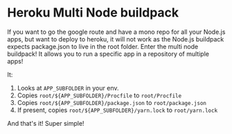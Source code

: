 # Heroku Multi Node buildpack

If you want to go the google route and have a mono repo for all your Node.js apps, but want to deploy to heroku, it will not work as the Node.js buildpack expects package.json to live in the root folder. Enter the multi node buildpack! It allows you to run a specific app in a repository of multiple apps!

It:

1. Looks at `APP_SUBFOLDER` in your env.
1. Copies `root/${APP_SUBFOLDER}/Procfile` to `root/Procfile`
1. Copies `root/${APP_SUBFOLDER}/package.json` to `root/package.json`
1. If present, copies `root/${APP_SUBFOLDER}/yarn.lock` to `root/yarn.lock`

And that's it! Super simple!
